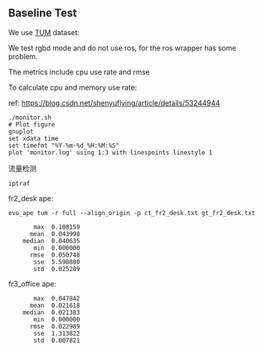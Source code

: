 ## Baseline Test

We use [TUM](http://vision.in.tum.de/data/datasets/rgbd-dataset/download ) dataset: 

We test rgbd mode and do not use ros, for the ros wrapper has some problem.

The metrics include cpu use rate and rmse



To calculate cpu and memory use rate:

ref: https://blog.csdn.net/shenyuflying/article/details/53244944

```
./monitor.sh
# Plot figure
gnuplot
set xdata time 
set timefmt "%Y-%m-%d_%H:%M:%S"
plot 'monitor.log' using 1:3 with linespoints linestyle 1
```

流量检测

```
iptraf
```



fr2_desk ape:

```
evo_ape tum -r full --align_origin -p ct_fr2_desk.txt gt_fr2_desk.txt
```

```
       max	0.108159
      mean	0.043998
    median	0.040635
       min	0.000000
      rmse	0.050748
       sse	5.598880
       std	0.025289
```

fr3_office ape:

```
       max	0.047842
      mean	0.021618
    median	0.021383
       min	0.000000
      rmse	0.022989
       sse	1.313822
       std	0.007821
```

